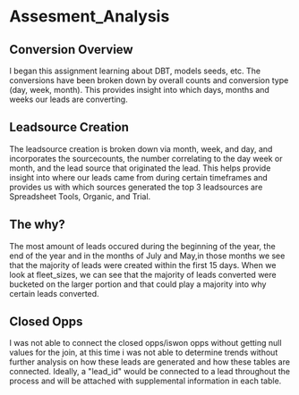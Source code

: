 # Assesment_Analysis
## Conversion Overview
I began this assignment learning about DBT, models seeds, etc. The 
conversions have been broken down by overall counts and conversion type (day, week, month). This provides insight into which days, months and weeks our leads are converting.

## Leadsource Creation
The leadsource creation is broken down via month, week, and day, and incorporates the sourcecounts, the number correlating to the day week or month, and the lead source that originated the lead. 
This helps provide insight into where our leads came from during certain timeframes and provides us with which sources generated the top 3 leadsources are Spreadsheet Tools, Organic, and Trial.

## The why?
The most amount of leads occured during the beginning of the year, the end of the year and in the months of July and May,in those months we see that the majority of leads were created within the first 15 days. When we look at fleet_sizes, we can see that the majority of leads converted were bucketed on the larger portion and that could play a majority into why certain leads converted.

## Closed Opps
I was not able to connect the closed opps/iswon opps without getting null values for the join, at this time i was not able to determine trends without further analysis on how these leads are generated and how these tables are connected. Ideally, a "lead_id" would be connected to a lead throughout the process and will be attached with supplemental information in each table.